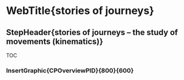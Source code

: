 
# WebTitle{stories of journeys}

## StepHeader{stories of journeys  – the study of movements (kinematics)}

TOC

### InsertGraphic{CPOverviewPID}{800}{600}
